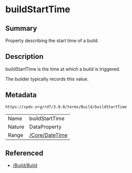 <!-- Automatically generated by spec-parser v2.3.0 on 2024-07-16T15:00:52.540788+00:00 -->
<!-- SPDX-License-Identifier: Community-Spec-1.0 -->

# buildStartTime

## Summary

Property describing the start time of a build.


## Description

buildStartTime is the time at which a build is triggered.

The builder typically records this value.


## Metadata

`https://spdx.org/rdf/3.0.0/terms/Build/buildStartTime`


| | |
|---|---|
| Name | buildStartTime |
| Nature | DataProperty |
| Range | [/Core/DateTime](../../Core/Datatypes/DateTime.md) |




## Referenced

- [/Build/Build](../../Build/Classes/Build.md)

